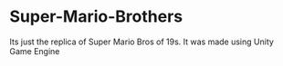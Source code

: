 # Super-Mario-Brothers
Its just the replica of Super Mario Bros of 19s. It was made using Unity Game Engine
